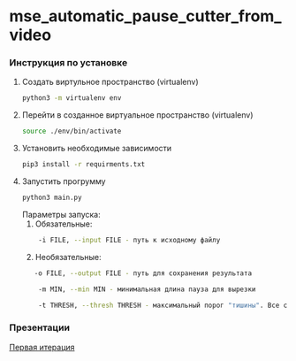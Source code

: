 # mse_automatic_pause_cutter_from_video

### Инструкция по установке
1. Создать виртульное пространство (virtualenv)
    ```bash
    python3 -m virtualenv env
    ```
2. Перейти в созданное виртуальное пространство (virtualenv)
    ```bash
   source ./env/bin/activate
    ```
3. Установить необходимые зависимости
    ```bash
    pip3 install -r requirments.txt
    ```
4. Запустить прогрумму
    ```bash
    python3 main.py
    ```
    Параметры запуска:
    1. Обязательные:
    ```bash
        -i FILE, --input FILE - путь к исходному файлу
    ```    
    2. Необязательные:
     ```bash
        -o FILE, --output FILE - путь для сохранения результата
    ```  
    ```bash
        -m MIN, --min MIN - минимальная длина пауза для вырезки
    ```  
    ```bash
        -t THRESH, --thresh THRESH - максимальный порог "тишины". Все сегменты, где звук громчке этого параметра будут сохранены, остальные - вырезаны
    ``` 
        
### Презентации
[Первая итерация](https://github.com/moevm/mse_automatic_pause_cutter_from_video/blob/master/docs/cutter.pptx)
